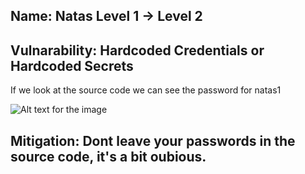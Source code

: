 ## Name: Natas Level 1 → Level 2

## Vulnarability: Hardcoded Credentials or Hardcoded Secrets

If we look at the source code we can see the password for natas1

![Alt text for the image]()

## Mitigation: Dont leave your passwords in the source code, it's a bit oubious.

